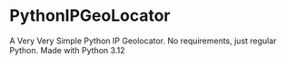 # PythonIPGeoLocator
A Very Very Simple Python IP Geolocator. No requirements, just regular Python. Made with Python 3.12
